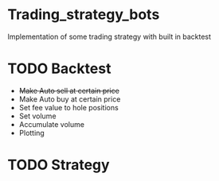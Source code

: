 # Trading_strategy_bots
Implementation of some trading strategy with built in backtest

# TODO Backtest
- <del>Make Auto sell at certain price</del>
- Make Auto buy at certain price
- Set fee value to hole positions
- Set volume 
- Accumulate volume
- Plotting

# TODO Strategy